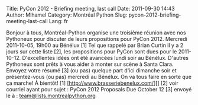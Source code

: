 Title: PyCon 2012 - Briefing meeting, last call
Date: 2011-09-30 14:43
Author: Mlhamel
Category: Montréal Python
Slug: pycon-2012-briefing-meeting-last-call
Lang: fr

Bonjour à tous, Montréal-Python organise une troisième réunion avec nos
Pythoneux pour discuter de leurs propositions pour PyCon 2012. Mercredi
2011-10-05, 19h00 au Bénélux [1] Tel que rappelé par Brian Curtin il y a
2 jours sur cette liste [2], les propositions pour PyCon sont dues pour
le 2011-10-12. D'excellentes idées ont été avancées lundi soir au
Bénélux. D'autres Pythoneux sont prêts à vous aider à monter sur scène à
Santa Clara. Envoyez votre résumé [3] (ou pas) quelque part d'ici
dimanche soir et présentez-vous (ou pas) mercredi au Bénélux. On va tous
faire en sorte que ça marche! À bientôt!
[1] [http://www.brasseriebenelux.com/][] [2] voir courriel ayant pour
sujet : PyCon 2012 Proposals Due October 12 [3] envoyé le à
: [team@lists.montrealpython.org][]

  [http://www.brasseriebenelux.com/]: http://www.brasseriebenelux.com/
  [team@lists.montrealpython.org]: mailto:team@lists.montrealpython.org
